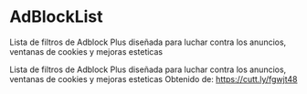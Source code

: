 # AdBlockList
Lista de filtros de Adblock Plus diseñada para luchar contra los anuncios, ventanas de cookies y mejoras esteticas

Lista de filtros de Adblock Plus diseñada para luchar contra los anuncios, ventanas de cookies y mejoras esteticas
Obtenido de: https://cutt.ly/fgwjt48
